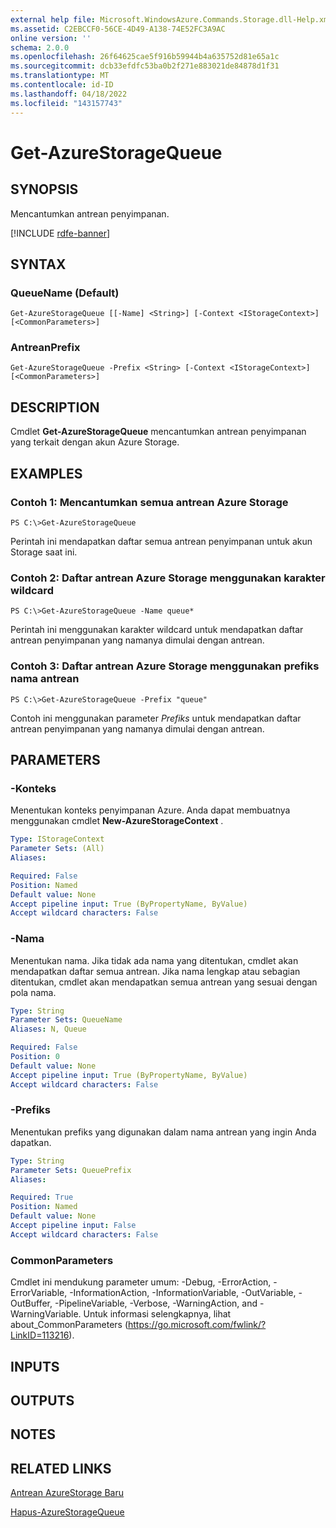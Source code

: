 ```yaml
---
external help file: Microsoft.WindowsAzure.Commands.Storage.dll-Help.xml
ms.assetid: C2EBCCF0-56CE-4D49-A138-74E52FC3A9AC
online version: ''
schema: 2.0.0
ms.openlocfilehash: 26f64625cae5f916b59944b4a635752d81e65a1c
ms.sourcegitcommit: dcb33efdfc53ba0b2f271e883021de84878d1f31
ms.translationtype: MT
ms.contentlocale: id-ID
ms.lasthandoff: 04/18/2022
ms.locfileid: "143157743"
---
```

# Get-AzureStorageQueue

## SYNOPSIS
Mencantumkan antrean penyimpanan.

[!INCLUDE [rdfe-banner](../../includes/rdfe-banner.md)]

## SYNTAX

### QueueName (Default)
```
Get-AzureStorageQueue [[-Name] <String>] [-Context <IStorageContext>] [<CommonParameters>]
```

### AntreanPrefix
```
Get-AzureStorageQueue -Prefix <String> [-Context <IStorageContext>] [<CommonParameters>]
```

## DESCRIPTION
Cmdlet **Get-AzureStorageQueue** mencantumkan antrean penyimpanan yang terkait dengan akun Azure Storage.

## EXAMPLES

### Contoh 1: Mencantumkan semua antrean Azure Storage
```
PS C:\>Get-AzureStorageQueue
```

Perintah ini mendapatkan daftar semua antrean penyimpanan untuk akun Storage saat ini.

### Contoh 2: Daftar antrean Azure Storage menggunakan karakter wildcard
```
PS C:\>Get-AzureStorageQueue -Name queue*
```

Perintah ini menggunakan karakter wildcard untuk mendapatkan daftar antrean penyimpanan yang namanya dimulai dengan antrean.

### Contoh 3: Daftar antrean Azure Storage menggunakan prefiks nama antrean
```
PS C:\>Get-AzureStorageQueue -Prefix "queue"
```

Contoh ini menggunakan parameter *Prefiks* untuk mendapatkan daftar antrean penyimpanan yang namanya dimulai dengan antrean.

## PARAMETERS

### -Konteks
Menentukan konteks penyimpanan Azure.
Anda dapat membuatnya menggunakan cmdlet **New-AzureStorageContext** .

```yaml
Type: IStorageContext
Parameter Sets: (All)
Aliases: 

Required: False
Position: Named
Default value: None
Accept pipeline input: True (ByPropertyName, ByValue)
Accept wildcard characters: False
```

### -Nama
Menentukan nama.
Jika tidak ada nama yang ditentukan, cmdlet akan mendapatkan daftar semua antrean.
Jika nama lengkap atau sebagian ditentukan, cmdlet akan mendapatkan semua antrean yang sesuai dengan pola nama.

```yaml
Type: String
Parameter Sets: QueueName
Aliases: N, Queue

Required: False
Position: 0
Default value: None
Accept pipeline input: True (ByPropertyName, ByValue)
Accept wildcard characters: False
```

### -Prefiks
Menentukan prefiks yang digunakan dalam nama antrean yang ingin Anda dapatkan.

```yaml
Type: String
Parameter Sets: QueuePrefix
Aliases: 

Required: True
Position: Named
Default value: None
Accept pipeline input: False
Accept wildcard characters: False
```

### CommonParameters
Cmdlet ini mendukung parameter umum: -Debug, -ErrorAction, -ErrorVariable, -InformationAction, -InformationVariable, -OutVariable, -OutBuffer, -PipelineVariable, -Verbose, -WarningAction, and -WarningVariable. Untuk informasi selengkapnya, lihat about_CommonParameters (https://go.microsoft.com/fwlink/?LinkID=113216).

## INPUTS

## OUTPUTS

## NOTES

## RELATED LINKS

[Antrean AzureStorage Baru](./New-AzureStorageQueue.md)

[Hapus-AzureStorageQueue](./Remove-AzureStorageQueue.md)


